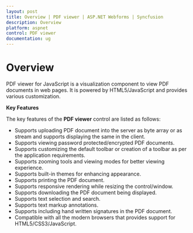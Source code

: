 ```yaml
---
layout: post
title: Overview | PDF viewer | ASP.NET Webforms | Syncfusion
description: Overview
platform: aspnet
control: PDF viewer
documentation: ug
---
```


# Overview

PDF viewer for JavaScript is a visualization component to view PDF documents in web pages. It is powered by HTML5/JavaScript and provides various customization.


**Key Features**

The key features of the **PDF viewer** control are listed as follows:

* Supports uploading PDF document into the server as byte array or as stream and supports displaying the same in the client.
* Supports viewing password protected/encrypted PDF documents.
* Supports customizing the default toolbar or creation of a toolbar as per the application requirements.
* Supports zooming tools and viewing modes for better viewing experience.
* Supports built-in themes for enhancing appearance.
* Supports printing the PDF document.
* Supports responsive rendering while resizing the control/window.
* Supports downloading the PDF document being displayed.
* Supports text selection and search.
* Supports text markup annotations.
* Supports including hand written signatures in the PDF document.
* Compatible with all the modern browsers that provides support for HTML5/CSS3/JavaScript.

